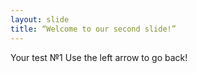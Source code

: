 ```yaml
---
layout: slide
title: “Welcome to our second slide!”
---
```

Your test №1
Use the left arrow to go back!
